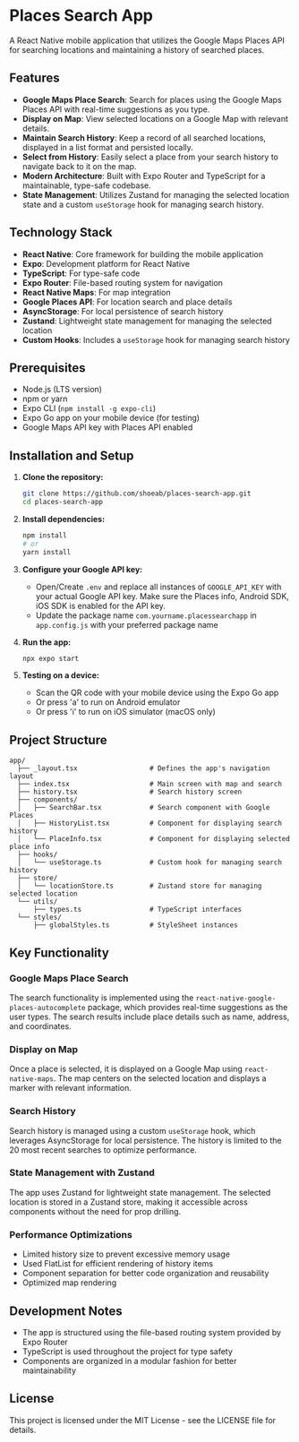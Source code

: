 # Places Search App

A React Native mobile application that utilizes the Google Maps Places API for searching locations and maintaining a history of searched places.

## Features

- **Google Maps Place Search**: Search for places using the Google Maps Places API with real-time suggestions as you type.
- **Display on Map**: View selected locations on a Google Map with relevant details.
- **Maintain Search History**: Keep a record of all searched locations, displayed in a list format and persisted locally.
- **Select from History**: Easily select a place from your search history to navigate back to it on the map.
- **Modern Architecture**: Built with Expo Router and TypeScript for a maintainable, type-safe codebase.
- **State Management**: Utilizes Zustand for managing the selected location state and a custom `useStorage` hook for managing search history.

## Technology Stack

- **React Native**: Core framework for building the mobile application
- **Expo**: Development platform for React Native
- **TypeScript**: For type-safe code
- **Expo Router**: File-based routing system for navigation
- **React Native Maps**: For map integration
- **Google Places API**: For location search and place details
- **AsyncStorage**: For local persistence of search history
- **Zustand**: Lightweight state management for managing the selected location
- **Custom Hooks**: Includes a `useStorage` hook for managing search history

## Prerequisites

- Node.js (LTS version)
- npm or yarn
- Expo CLI (`npm install -g expo-cli`)
- Expo Go app on your mobile device (for testing)
- Google Maps API key with Places API enabled

## Installation and Setup

1. **Clone the repository:**

   ```bash
   git clone https://github.com/shoeab/places-search-app.git
   cd places-search-app
   ```

2. **Install dependencies:**

   ```bash
   npm install
   # or
   yarn install
   ```

3. **Configure your Google API key:**

   - Open/Create `.env` and replace all instances of `GOOGLE_API_KEY` with your actual Google API key. Make sure the Places info, Android SDK, iOS SDK is enabled for the API key.
   - Update the package name `com.yourname.placessearchapp` in `app.config.js` with your preferred package name

4. **Run the app:**

   ```bash
   npx expo start
   ```

5. **Testing on a device:**
   - Scan the QR code with your mobile device using the Expo Go app
   - Or press 'a' to run on Android emulator
   - Or press 'i' to run on iOS simulator (macOS only)

## Project Structure

```
app/
  ├── _layout.tsx                  # Defines the app's navigation layout
  ├── index.tsx                    # Main screen with map and search
  ├── history.tsx                  # Search history screen
  ├── components/
  │   ├── SearchBar.tsx            # Search component with Google Places
  │   ├── HistoryList.tsx          # Component for displaying search history
  │   └── PlaceInfo.tsx            # Component for displaying selected place info
  ├── hooks/
  │   └── useStorage.ts            # Custom hook for managing search history
  ├── store/
  │   └── locationStore.ts         # Zustand store for managing selected location
  └── utils/
      ├── types.ts                 # TypeScript interfaces
  └── styles/
      ├── globalStyles.ts          # StyleSheet instances
```

## Key Functionality

### Google Maps Place Search

The search functionality is implemented using the `react-native-google-places-autocomplete` package, which provides real-time suggestions as the user types. The search results include place details such as name, address, and coordinates.

### Display on Map

Once a place is selected, it is displayed on a Google Map using `react-native-maps`. The map centers on the selected location and displays a marker with relevant information.

### Search History

Search history is managed using a custom `useStorage` hook, which leverages AsyncStorage for local persistence. The history is limited to the 20 most recent searches to optimize performance.

### State Management with Zustand

The app uses Zustand for lightweight state management. The selected location is stored in a Zustand store, making it accessible across components without the need for prop drilling.

### Performance Optimizations

- Limited history size to prevent excessive memory usage
- Used FlatList for efficient rendering of history items
- Component separation for better code organization and reusability
- Optimized map rendering

## Development Notes

- The app is structured using the file-based routing system provided by Expo Router
- TypeScript is used throughout the project for type safety
- Components are organized in a modular fashion for better maintainability

## License

This project is licensed under the MIT License - see the LICENSE file for details.
